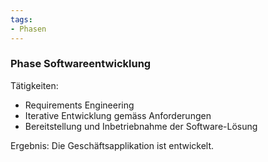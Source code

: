 ```yaml
---
tags:
- Phasen
---
```

### Phase Softwareentwicklung

Tätigkeiten:

* Requirements Engineering
* Iterative Entwicklung gemäss Anforderungen
* Bereitstellung und Inbetriebnahme der Software-Lösung

Ergebnis: Die Geschäftsapplikation ist entwickelt.
